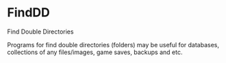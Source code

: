 # FindDD
Find Double Directories

Programs for find double directories (folders) may be useful for databases, collections of any files/images, game saves, backups and etc.
